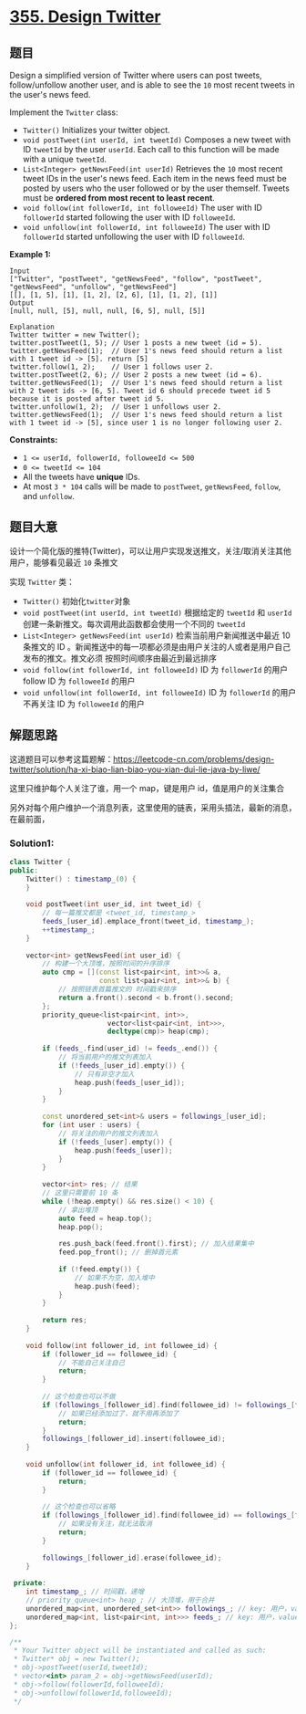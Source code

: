 # [355. Design Twitter](https://leetcode-cn.com/problems/design-twitter/)

## 题目

Design a simplified version of Twitter where users can post tweets, follow/unfollow another user, and is able to see the `10` most recent tweets in the user's news feed.

Implement the `Twitter` class:

- `Twitter()` Initializes your twitter object.
- `void postTweet(int userId, int tweetId)` Composes a new tweet with ID `tweetId` by the user `userId`. Each call to this function will be made with a unique `tweetId`.
- `List<Integer> getNewsFeed(int userId)` Retrieves the `10` most recent tweet IDs in the user's news feed. Each item in the news feed must be posted by users who the user followed or by the user themself. Tweets must be **ordered from most recent to least recent**.
- `void follow(int followerId, int followeeId)` The user with ID `followerId` started following the user with ID `followeeId`.
- `void unfollow(int followerId, int followeeId)` The user with ID `followerId` started unfollowing the user with ID `followeeId`.

 

**Example 1:**

```
Input
["Twitter", "postTweet", "getNewsFeed", "follow", "postTweet", "getNewsFeed", "unfollow", "getNewsFeed"]
[[], [1, 5], [1], [1, 2], [2, 6], [1], [1, 2], [1]]
Output
[null, null, [5], null, null, [6, 5], null, [5]]

Explanation
Twitter twitter = new Twitter();
twitter.postTweet(1, 5); // User 1 posts a new tweet (id = 5).
twitter.getNewsFeed(1);  // User 1's news feed should return a list with 1 tweet id -> [5]. return [5]
twitter.follow(1, 2);    // User 1 follows user 2.
twitter.postTweet(2, 6); // User 2 posts a new tweet (id = 6).
twitter.getNewsFeed(1);  // User 1's news feed should return a list with 2 tweet ids -> [6, 5]. Tweet id 6 should precede tweet id 5 because it is posted after tweet id 5.
twitter.unfollow(1, 2);  // User 1 unfollows user 2.
twitter.getNewsFeed(1);  // User 1's news feed should return a list with 1 tweet id -> [5], since user 1 is no longer following user 2.
```

 

**Constraints:**

- `1 <= userId, followerId, followeeId <= 500`
- `0 <= tweetId <= 104`
- All the tweets have **unique** IDs.
- At most `3 * 104` calls will be made to `postTweet`, `getNewsFeed`, `follow`, and `unfollow`.

## 题目大意

设计一个简化版的推特(Twitter)，可以让用户实现发送推文，关注/取消关注其他用户，能够看见最近 `10` 条推文

实现 `Twitter` 类：

* `Twitter()` 初始化`twitter`对象
* `void postTweet(int userId, int tweetId)` 根据给定的 `tweetId` 和 `userId` 创建一条新推文。每次调用此函数都会使用一个不同的 `tweetId` 
* `List<Integer> getNewsFeed(int userId)` 检索当前用户新闻推送中最近  10 条推文的 ID 。新闻推送中的每一项都必须是由用户关注的人或者是用户自己发布的推文。推文必须 按照时间顺序由最近到最远排序 
* `void follow(int followerId, int followeeId)` ID 为 `followerId` 的用户 follow ID 为 `followeeId` 的用户
* `void unfollow(int followerId, int followeeId)` ID 为 `followerId` 的用户不再关注 ID 为 `followeeId` 的用户

## 解题思路

这道题目可以参考这篇题解：https://leetcode-cn.com/problems/design-twitter/solution/ha-xi-biao-lian-biao-you-xian-dui-lie-java-by-liwe/

这里只维护每个人关注了谁，用一个 map，键是用户 id，值是用户的关注集合

另外对每个用户维护一个消息列表，这里使用的链表，采用头插法，最新的消息，在最前面，

### Solution1:

````c++
class Twitter {
public:
    Twitter() : timestamp_(0) {
    }
    
    void postTweet(int user_id, int tweet_id) {
        // 每一篇推文都是 <tweet_id, timestamp_>
        feeds_[user_id].emplace_front(tweet_id, timestamp_);
        ++timestamp_;
    }
    
    vector<int> getNewsFeed(int user_id) {
        // 构建一个大顶堆，按照时间的升序排序
        auto cmp = [](const list<pair<int, int>>& a,
                      const list<pair<int, int>>& b) {
            // 按照链表首篇推文的 时间戳来排序
            return a.front().second < b.front().second;
        };
        priority_queue<list<pair<int, int>>,
                        vector<list<pair<int, int>>>,
                        decltype(cmp)> heap(cmp);
        
        if (feeds_.find(user_id) != feeds_.end()) {
            // 将当前用户的推文列表加入
            if (!feeds_[user_id].empty()) {
                // 只有非空才加入
                heap.push(feeds_[user_id]);
            }
        }
        
        const unordered_set<int>& users = followings_[user_id];
        for (int user : users) {
            // 将关注的用户的推文列表加入
            if (!feeds_[user].empty()) {
                heap.push(feeds_[user]);
            }
        }
        
        vector<int> res; // 结果
        // 这里只需要前 10 条
        while (!heap.empty() && res.size() < 10) {
            // 拿出堆顶
            auto feed = heap.top();
            heap.pop();
            
            res.push_back(feed.front().first); // 加入结果集中
            feed.pop_front(); // 删掉首元素
            
            if (!feed.empty()) {
                // 如果不为空，加入堆中
                heap.push(feed);
            }
        }
        
        return res;
    }
    
    void follow(int follower_id, int followee_id) {
        if (follower_id == followee_id) {
            // 不能自己关注自己
            return;
        }
        
        // 这个检查也可以不做
        if (followings_[follower_id].find(followee_id) != followings_[follower_id].end()) {
            // 如果已经添加过了，就不用再添加了
            return;
        }
        followings_[follower_id].insert(followee_id);
    }
    
    void unfollow(int follower_id, int followee_id) {
        if (follower_id == followee_id) {
            return;
        }
        
        // 这个检查也可以省略
        if (followings_[follower_id].find(followee_id) == followings_[follower_id].end()) {
            // 如果没有关注，就无法取消
            return;
        }
        
        followings_[follower_id].erase(followee_id);
    }
    
 private:
    int timestamp_; // 时间戳，递增
    // priority_queue<int> heap_; // 大顶堆，用于合并
    unordered_map<int, unordered_set<int>> followings_; // key: 用户，value: 关注者的集合
    unordered_map<int, list<pair<int, int>>> feeds_; // key: 用户，value: 推文的链表
};

/**
 * Your Twitter object will be instantiated and called as such:
 * Twitter* obj = new Twitter();
 * obj->postTweet(userId,tweetId);
 * vector<int> param_2 = obj->getNewsFeed(userId);
 * obj->follow(followerId,followeeId);
 * obj->unfollow(followerId,followeeId);
 */
````





